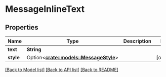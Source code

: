 # MessageInlineText

## Properties

Name | Type | Description | Notes
------------ | ------------- | ------------- | -------------
**text** | **String** |  | 
**style** | Option<[**crate::models::MessageStyle**](MessageStyle.md)> |  | [optional]

[[Back to Model list]](../README.md#documentation-for-models) [[Back to API list]](../README.md#documentation-for-api-endpoints) [[Back to README]](../README.md)


